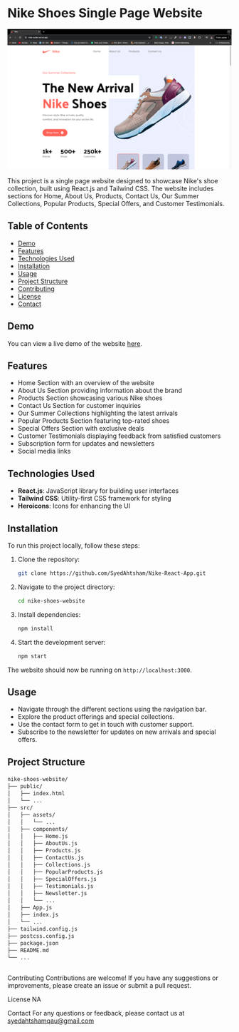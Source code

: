 # Nike Shoes Single Page Website

![Cover Image](https://github.com/SyedAhtsham/Nike-React-App/blob/main/nike.png)


This project is a single page website designed to showcase Nike's shoe collection, built using React.js and Tailwind CSS. The website includes sections for Home, About Us, Products, Contact Us, Our Summer Collections, Popular Products, Special Offers, and Customer Testimonials.

## Table of Contents
- [Demo](#demo)
- [Features](#features)
- [Technologies Used](#technologies-used)
- [Installation](#installation)
- [Usage](#usage)
- [Project Structure](#project-structure)
- [Contributing](#contributing)
- [License](#license)
- [Contact](#contact)

## Demo
You can view a live demo of the website [here](https://nike-outlet.vercel.app/).

## Features
- Home Section with an overview of the website
- About Us Section providing information about the brand
- Products Section showcasing various Nike shoes
- Contact Us Section for customer inquiries
- Our Summer Collections highlighting the latest arrivals
- Popular Products Section featuring top-rated shoes
- Special Offers Section with exclusive deals
- Customer Testimonials displaying feedback from satisfied customers
- Subscription form for updates and newsletters
- Social media links

## Technologies Used
- **React.js**: JavaScript library for building user interfaces
- **Tailwind CSS**: Utility-first CSS framework for styling
- **Heroicons**: Icons for enhancing the UI

## Installation
To run this project locally, follow these steps:

1. Clone the repository:
    ```sh
    git clone https://github.com/SyedAhtsham/Nike-React-App.git
    ```

2. Navigate to the project directory:
    ```sh
    cd nike-shoes-website
    ```

3. Install dependencies:
    ```sh
    npm install
    ```

4. Start the development server:
    ```sh
    npm start
    ```

The website should now be running on `http://localhost:3000`.

## Usage
- Navigate through the different sections using the navigation bar.
- Explore the product offerings and special collections.
- Use the contact form to get in touch with customer support.
- Subscribe to the newsletter for updates on new arrivals and special offers.


## Project Structure
```plaintext
nike-shoes-website/
├── public/
│   ├── index.html
│   └── ...
├── src/
│   ├── assets/
│   │   └── ...
│   ├── components/
│   │   ├── Home.js
│   │   ├── AboutUs.js
│   │   ├── Products.js
│   │   ├── ContactUs.js
│   │   ├── Collections.js
│   │   ├── PopularProducts.js
│   │   ├── SpecialOffers.js
│   │   ├── Testimonials.js
│   │   ├── Newsletter.js
│   │   └── ...
│   ├── App.js
│   ├── index.js
│   └── ...
├── tailwind.config.js
├── postcss.config.js
├── package.json
├── README.md
└── ...


```
Contributing
Contributions are welcome! If you have any suggestions or improvements, please create an issue or submit a pull request.

License
NA

Contact
For any questions or feedback, please contact us at syedahtshamqau@gmail.com
